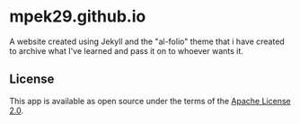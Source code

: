 # mpek29.github.io
A website created using Jekyll and the "al-folio" theme that i have created to archive what I've learned and pass it on to whoever wants it. 

## License

This app is available as open source under the terms of the [Apache License 2.0](https://github.com/mpek29/mpek29.github.io/blob/master/LICENSE).
